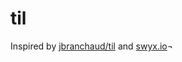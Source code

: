 # til

Inspired by [jbranchaud/til](https://github.com/jbranchaud/til) and [swyx.io](https://www.swyx.io/learn-in-public)¬
